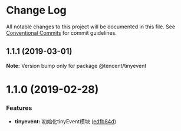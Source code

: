 # Change Log

All notable changes to this project will be documented in this file.
See [Conventional Commits](https://conventionalcommits.org) for commit guidelines.

## 1.1.1 (2019-03-01)

**Note:** Version bump only for package @tencent/tinyevent





# 1.1.0 (2019-02-28)


### Features

* **tinyevent:** 初始化tinyEvent模块 ([edfb84d](https://git.code.oa.com/fmp/tfwealth/commits/edfb84d))
